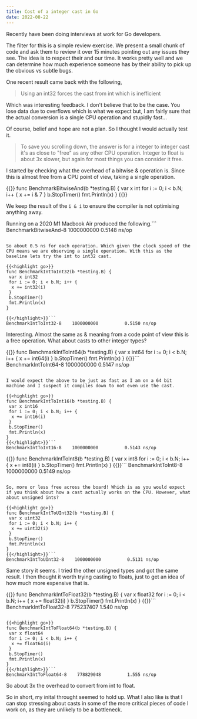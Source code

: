 ```yaml
---
title: Cost of a integer cast in Go
date: 2022-08-22
---
```



Recently have been doing interviews at work for Go developers.

The filter for this is a simple review exercise. We present a small chunk of code and ask them to review it over 15 minutes pointing out any issues they see. The idea is to respect their and our time. It works pretty well and we can determine how much experience someone has by their ability to pick up the obvious vs subtle bugs.

One recent result came back with the following,

> Using an int32 forces the cast from int which is inefficient

Which was interesting feedback. I don't believe that to be the case. You lose data due to overflows which is what we expect but, I am fairly sure that the actual conversion is a single CPU operation and stupidly fast...

Of course, belief and hope are not a plan. So I thought I would actually test it.

> To save you scrolling down, the answer is for a integer to integer cast it's as close to "free" as any other CPU operation. Integer to float is about 3x slower, but again for most things you can consider it free.

I started by checking what the overhead of a bitwise & operation is. Since this is almost free from a CPU point of view, taking a single operation.

{{<highlight go>}}
func BenchmarkBitwiseAnd(b *testing.B) {
 var x int
 for i := 0; i < b.N; i++ {
  x += i & 7
 }
 b.StopTimer()
 fmt.Println(x)
}
{{</highlight>}}

We keep the result of the `i & i` to ensure the compiler is not optimising anything away.

Running on a 2020 M1 Macbook Air produced the following.```
BenchmarkBitwiseAnd-8    1000000000          0.5148 ns/op

```

So about 0.5 ns for each operation. Which given the clock speed of the CPU means we are observing a single operation. With this as the baseline lets try the int to int32 cast.

{{<highlight go>}} 
func BenchmarkIntToInt32(b *testing.B) {
 var x int32
 for i := 0; i < b.N; i++ {
  x += int32(i)
 }
 b.StopTimer()
 fmt.Println(x)
}

{{</highlight>}}```
BenchmarkIntToInt32-8    1000000000          0.5150 ns/op
```

Interesting. Almost the same as & meaning from a code point of view this is a free operation. What about casts to other integer types?

{{<highlight go>}}
func BenchmarkIntToInt64(b *testing.B) {
 var x int64
 for i := 0; i < b.N; i++ {
  x += int64(i)
 }
 b.StopTimer()
 fmt.Println(x)
}
{{</highlight>}}```
BenchmarkIntToInt64-8    1000000000          0.5147 ns/op

```

I would expect the above to be just as fast as I am on a 64 bit machine and I suspect it compiles down to not even use the cast.

{{<highlight go>}}
func BenchmarkIntToInt16(b *testing.B) {
 var x int16
 for i := 0; i < b.N; i++ {
  x += int16(i)
 }
 b.StopTimer()
 fmt.Println(x)
}
{{</highlight>}}```
BenchmarkIntToInt16-8    1000000000          0.5143 ns/op
```

{{<highlight go>}}
func BenchmarkIntToInt8(b *testing.B) {
 var x int8
 for i := 0; i < b.N; i++ {
  x += int8(i)
 }
 b.StopTimer()
 fmt.Println(x)
}
{{</highlight>}}```
BenchmarkIntToInt8-8    1000000000          0.5149 ns/op

```

So, more or less free across the board! Which is as you would expect if you think about how a cast actually works on the CPU. However, what about unsigned ints?

{{<highlight go>}}
func BenchmarkIntToUInt32(b *testing.B) {
 var x uint32
 for i := 0; i < b.N; i++ {
  x += uint32(i)
 }
 b.StopTimer()
 fmt.Println(x)
}
{{</highlight>}}```
BenchmarkIntToUInt32-8    1000000000          0.5131 ns/op
```

Same story it seems. I tried the other unsigned types and got the same result. I then thought it worth trying casting to floats, just to get an idea of how much more expensive that is.

{{<highlight go>}}
func BenchmarkIntToFloat32(b *testing.B) {
 var x float32
 for i := 0; i < b.N; i++ {
  x += float32(i)
 }
 b.StopTimer()
 fmt.Println(x)
}
{{</highlight>}}```
BenchmarkIntToFloat32-8    775237407          1.540 ns/op

```

{{<highlight go>}}
func BenchmarkIntToFloat64(b *testing.B) {
 var x float64
 for i := 0; i < b.N; i++ {
  x += float64(i)
 }
 b.StopTimer()
 fmt.Println(x)
}
{{</highlight>}}```
BenchmarkIntToFloat64-8    778829048          1.555 ns/op
```

So about 3x the overhead to convert from int to float.

So in short, my inital throught seemed to hold up. What I also like is that I can stop stressing about casts in some of the more critical pieces of code I work on, as they are unlikely to be a bottleneck.
